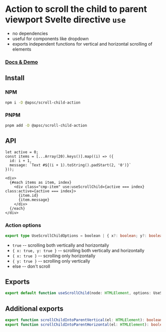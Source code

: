 # Action to scroll the child to parent viewport Svelte directive `use`

- no dependencies
- useful for components like dropdown
- exports independent functions for vertical and horizontal scrolling of elements

### [Docs & Demo](https://andrey-pavlenko.github.io/svelte-components/?c=scroll-child-action)

## Install

### NPM

```sh
npm i -D @apsc/scroll-child-action
```

### PNPM

```sh
pnpm add -D @apsc/scroll-child-action
```

## API

```tsx
let active = 0;
const items = [...Array(20).keys()].map((i) => ({
  id: i + 1,
  message: `Text #${(i + 1).toString().padStart(2, '0')}`
}));

<div>
  {#each items as item, index}
    <div class="cmp-item" use:useScrollChild={active === index} class:active={active === index}>
      {item.id}
      {item.message}
    </div>
  {/each}
</div>
```

### Action options

```ts
export type UseScrollChildOptions = boolean | { x?: boolean; y?: boolean };
```

- `true` -- scrolling both vertically and horizontally
- `{ x: true, y: true }` -- scrolling both vertically and horizontally
- `{ x: true }` -- scrolling only horizontally
- `{ y: true }` -- scrolling only vertically
- else -- don't scroll

## Exports

```ts
export default function useScrollChild(node: HTMLElement, options: UseScrollChildOptions);
```

## Additional exports

```ts
export function scrollChildIntoParentVertical(el: HTMLElement): boolean;
export function scrollChildIntoParentHorizontal(el: HTMLElement): boolean;
```
